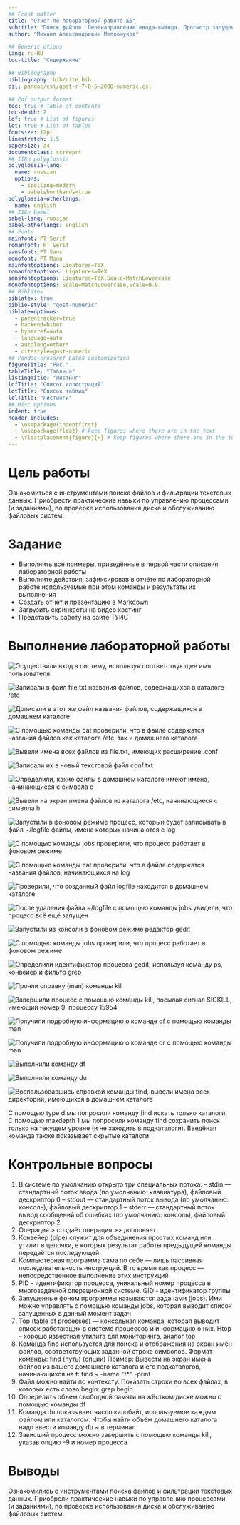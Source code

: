 ```yaml
---
## Front matter
title: "Отчёт по лабораторной работе №6"
subtitle: "Поиск файлов. Перенаправление ввода-вывода. Просмотр запущенных процессов"
author: "Михаил Александрович Мелкомуков"

## Generic otions
lang: ru-RU
toc-title: "Содержание"

## Bibliography
bibliography: bib/cite.bib
csl: pandoc/csl/gost-r-7-0-5-2008-numeric.csl

## Pdf output format
toc: true # Table of contents
toc-depth: 2
lof: true # List of figures
lot: true # List of tables
fontsize: 12pt
linestretch: 1.5
papersize: a4
documentclass: scrreprt
## I18n polyglossia
polyglossia-lang:
  name: russian
  options:
	- spelling=modern
	- babelshorthands=true
polyglossia-otherlangs:
  name: english
## I18n babel
babel-lang: russian
babel-otherlangs: english
## Fonts
mainfont: PT Serif
romanfont: PT Serif
sansfont: PT Sans
monofont: PT Mono
mainfontoptions: Ligatures=TeX
romanfontoptions: Ligatures=TeX
sansfontoptions: Ligatures=TeX,Scale=MatchLowercase
monofontoptions: Scale=MatchLowercase,Scale=0.9
## Biblatex
biblatex: true
biblio-style: "gost-numeric"
biblatexoptions:
  - parentracker=true
  - backend=biber
  - hyperref=auto
  - language=auto
  - autolang=other*
  - citestyle=gost-numeric
## Pandoc-crossref LaTeX customization
figureTitle: "Рис."
tableTitle: "Таблица"
listingTitle: "Листинг"
lofTitle: "Список иллюстраций"
lotTitle: "Список таблиц"
lolTitle: "Листинги"
## Misc options
indent: true
header-includes:
  - \usepackage{indentfirst}
  - \usepackage{float} # keep figures where there are in the text
  - \floatplacement{figure}{H} # keep figures where there are in the text
---
```


# Цель работы

Ознакомиться с инструментами поиска файлов и фильтрации текстовых данных. Приобрести практические навыки по управлению процессами (и заданиями), по проверке использования диска и обслуживанию файловых систем.

# Задание

- Выполнить все примеры, приведённые в первой части описания лабораторной работы
- Выполните действия, зафиксировав в отчёте по лабораторной работе используемые при этом команды и результаты их выполнения
- Создать отчёт и презентацию в Markdown
- Загрузить скринкасты на видео хостинг
- Представить работу на сайте ТУИС

# Выполнение лабораторной работы

![Осуществили вход в систему, используя соответствующее имя пользователя](image/1.png)

![Записали в файл file.txt названия файлов, содержащихся в каталоге /etc](image/2.png)

![Дописали в этот же файл названия файлов, содержащихся в домашнем каталоге](image/3.png)

![С помощью команды cat проверили, что в файле содержатся названия файлов как каталога /etc, так и домашнего каталога](image/4.png)

![Вывели имена всех файлов из file.txt, имеющих расширение .conf](image/5.png)

![Записали их в новый текстовой файл conf.txt](image/6.png)

![Определили, какие файлы в домашнем каталоге имеют имена, начинающиеся с символа c](image/7.png)

![Вывели на экран имена файлов из каталога /etc, начинающиеся с символа h](image/8.png)

![Запустили в фоновом режиме процесс, который будет записывать в файл ~/logfile файлы, имена которых начинаются с log](image/9.png)

![С помощью команды jobs проверили, что процесс работает в фоновом режиме](image/10.png)

![С помощью команды cat проверили, что в файле содержатся названия файлов, начинающихся на log](image/11.png)

![Проверили, что созданный файл logfile находится в домашнем каталоге](image/12.png)

![После удаления файла ~/logfile с помощью команды jobs увидели, что процесс всё ещё запущен](image/13.png)

![Запустили из консоли в фоновом режиме редактор gedit](image/14.png)

![С помощью команды jobs проверили, что процесс работает в фоновом режиме](image/15.png)

![Определили идентификатор процесса gedit, используя команду ps, конвейер и фильтр grep](image/16.png)

![Прочли справку (man) команды kill](image/17.png)

![Завершили процесс с помощью команды kill, посылая сигнал SIGKILL, имеющий номер 9, процессу 15954](image/18.png)

![Получили подробную информацию о команде df с помощью команды man](image/19.png)

![Получили подробную информацию о команде dг с помощью команды man](image/20.png)

![Выполнили команду df](image/21.png)

![Выполнили команду du](image/22.png)

![Воспользовавшись справкой команды find, вывели имена всех директорий, имеющихся в домашнем каталоге](image/23.png)

С помощью type d мы попросили команду find искать только каталоги.
С помощью maxdepth 1 мы попросили команду find сохранить поиск только на текущем уровне (и не заходить в подкаталоги).
Введёная команда также показывает скрытые каталоги.

# Контрольные вопросы

1. В системе по умолчанию открыто три специальных потока:
– stdin — стандартный поток ввода (по умолчанию: клавиатура), файловый дескриптор 0
– stdout — стандартный поток вывода (по умолчанию: консоль), файловый дескриптор 1
– stderr — стандартный поток вывод сообщений об ошибках (по умолчанию: консоль), файловый дескриптор 2
2. Операция > создаёт операция >> дополняет
3. Конвейер (pipe) служит для объединения простых команд или утилит в цепочки, в которых результат работы предыдущей команды передаётся последующей.
4. Компьютерная программа сама по себе — лишь пассивная последовательность инструкций. В то время как процесс — непосредственное выполнение этих инструкций
5. PID - идентификатор процесса, уникальный номер процесса в многозадачной операционной системе. GID - идентификатор группы
6. Запущенные фоном программы называются задачами (jobs). Ими можно управлять с помощью команды jobs, которая выводит список запущенных в данный момент задач
7. Top (table of processes) — консольная команда, которая выводит список работающих в системе процессов и информацию о них. Htop – хорошо известная утилита для мониторинга, аналог top
8. Команда find используется для поиска и отображения на экран имён файлов, соответствующих заданной строке символов. Формат команды: find (путь) (опции)
Пример:
Вывести на экран имена файлов из вашего домашнего каталога и его подкаталогов, начинающихся на f: find ~ -name "f*" -print
9. Файл можно найти по контексту. Показать строки во всех файлах, в которых есть слово begin: grep begin
10. Определить объем свободной памяти на жёстком диске можно с помощью команды df
11. Команда du показывает число килобайт, используемое каждым файлом или каталогом. Чтобы найти объём домашнего каталога надо ввести команду du ~ в терминал
12. Зависший процесс можно завершить с помощью команды kill, указав опцию -9 и номер процесса

# Выводы

Ознакомились с инструментами поиска файлов и фильтрации текстовых данных. Приобрели практические навыки по управлению процессами (и заданиями), по проверке использования диска и обслуживанию файловых систем.

